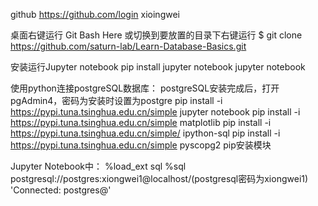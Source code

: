 github
https://github.com/login
xioingwei

桌面右键运行 Git Bash Here 或切换到要放置的目录下右键运行
$ git clone https://github.com/saturn-lab/Learn-Database-Basics.git

安装运行Jupyter notebook
pip install jupyter notebook
jupyter notebook

使用python连接postgreSQL数据库：
postgreSQL安装完成后，打开pgAdmin4，密码为安装时设置为postgre
pip install -i https://pypi.tuna.tsinghua.edu.cn/simple  jupyter notebook
pip install -i https://pypi.tuna.tsinghua.edu.cn/simple matplotlib
pip install -i https://pypi.tuna.tsinghua.edu.cn/simple/ ipython-sql
pip install -i https://pypi.tuna.tsinghua.edu.cn/simple pyscopg2 pip安装模块

Jupyter Notebook中：
%load_ext sql
%sql postgresql://postgres:xiongwei1@localhost/(postgresql密码为xiongwei1)
'Connected: postgres@'
